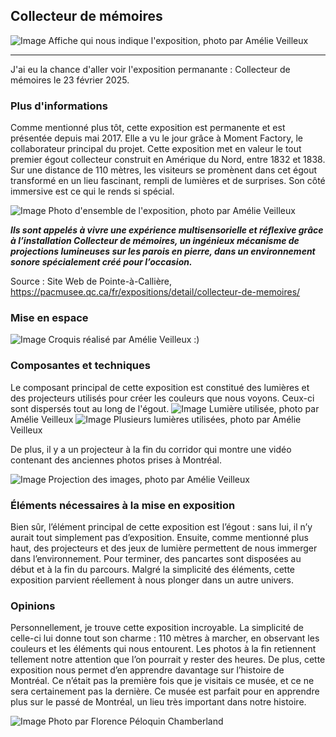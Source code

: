 ## Collecteur de mémoires ##

![Image](media/affiche_exposition_petit.jpg)
Affiche qui nous indique l'exposition, photo par Amélie Veilleux

------------
 
J'ai eu la chance d'aller voir l'exposition permanante : Collecteur de mémoires le 23 février 2025. 

### Plus d'informations ###
Comme mentionné plus tôt, cette exposition est permanente et est présentée depuis mai 2017. Elle a vu le jour grâce à Moment Factory, le collaborateur principal du projet.
Cette exposition met en valeur le tout premier égout collecteur construit en Amérique du Nord, entre 1832 et 1838. Sur une distance de 110 mètres, les visiteurs se promènent dans cet égout transformé en un lieu fascinant, rempli de lumières et de surprises. Son côté immersive est ce qui le rends si spécial.

![Image](media/couloir_exposition.jpg)
Photo d'ensemble de l'exposition, photo par Amélie Veilleux

***Ils sont appelés à vivre une expérience multisensorielle et réflexive grâce à l’installation Collecteur de mémoires, un ingénieux mécanisme de projections lumineuses sur les parois en pierre, dans un environnement sonore spécialement créé pour l’occasion.***

Source : Site Web de Pointe-à-Callière, https://pacmusee.qc.ca/fr/expositions/detail/collecteur-de-memoires/

### Mise en espace ###
![Image](media/croquis_mise_en_page.png)
Croquis réalisé par Amélie Veilleux :)

### Composantes et techniques ###
Le composant principal de cette exposition est constitué des lumières et des projecteurs utilisés pour créer les couleurs que nous voyons. Ceux-ci sont dispersés tout au long de l'égout.
![Image](media/lumieres_01.jpg)
Lumière utilisée, photo par Amélie Veilleux
![Image](media/lumieres_02.jpg)
Plusieurs lumières utilisées, photo par Amélie Veilleux

De plus, il y a un projecteur à la fin du corridor qui montre une vidéo contenant des anciennes photos prises à Montréal. 

![Image](media/ecran_chute.jpg)
Projection des images, photo par Amélie Veilleux

### Éléments nécessaires à la mise en exposition ###
Bien sûr, l’élément principal de cette exposition est l’égout : sans lui, il n’y aurait tout simplement pas d’exposition. Ensuite, comme mentionné plus haut, des projecteurs et des jeux de lumière permettent de nous immerger dans l’environnement. Pour terminer, des pancartes sont disposées au début et à la fin du parcours.
Malgré la simplicité des éléments, cette exposition parvient réellement à nous plonger dans un autre univers.

### Opinions ###
Personnellement, je trouve cette exposition incroyable. La simplicité de celle-ci lui donne tout son charme : 110 mètres à marcher, en observant les couleurs et les éléments qui nous entourent. Les photos à la fin retiennent tellement notre attention que l’on pourrait y rester des heures. De plus, cette exposition nous permet d’en apprendre davantage sur l’histoire de Montréal. Ce n’était pas la première fois que je visitais ce musée, et ce ne sera certainement pas la dernière. Ce musée est parfait pour en apprendre plus sur le passé de Montréal, un lieu très important dans notre histoire.

![Image](media/photo_de_moi.jpg)
Photo par Florence Péloquin Chamberland
